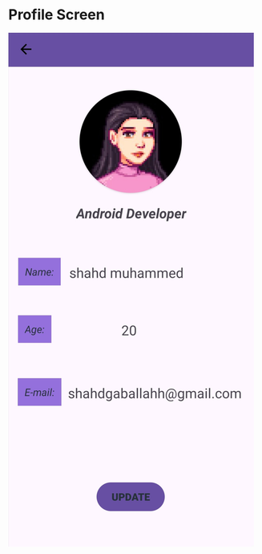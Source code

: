 # Profile Screen

![image alt](https://github.com/shahdgaballah/depi-task-2-profile-screen/blob/2703b75aa1f3aa7e411f3627ed86c8ec592b66d0/Screenshot_20241203_165043.jpg)
